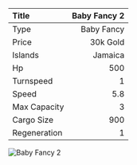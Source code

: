 |Title        | Baby Fancy 2
|:-|-:
|Type         | Baby Fancy           
|Price        | 30k Gold    
|Islands      | Jamaica
|Hp           | 500
|Turnspeed    | 1
|Speed        | 5.8
|Max Capacity | 3
|Cargo Size   | 900
|Regeneration | 1

<img src="assets/img/babyFancy.png" alt="Baby Fancy 2">
